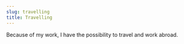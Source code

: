 ```yaml
---
slug: travelling
title: Travelling
---
```


Because of my work, I have the possibility to travel and work abroad.

